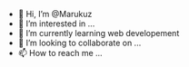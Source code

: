 - 👋 Hi, I’m @Marukuz
- 👀 I’m interested in ...
- 🌱 I’m currently learning web developement
- 💞️ I’m looking to collaborate on ...
- 📫 How to reach me ...

<!---
Marukuz/Marukuz is a ✨ special ✨ repository because its `README.md` (this file) appears on your GitHub profile.
You can click the Preview link to take a look at your changes.
--->
